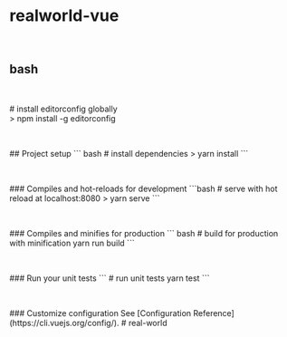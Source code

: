 <h1>realworld-vue</h1>
</br>
<h2>bash</h2></br>
<p># install editorconfig globally</br>
> npm install -g editorconfig</br>
</p>
</br>
<p>
## Project setup
``` bash
# install dependencies
> yarn install
```
</p>
</br>
<p>
### Compiles and hot-reloads for development
```bash
# serve with hot reload at localhost:8080
> yarn serve
```
</p>
</br>
<p>
### Compiles and minifies for production
``` bash
# build for production with minification
yarn run build
```
</p>
</br>
<p>
### Run your unit tests
```
# run unit tests
yarn test
```
</p>
</br>
<p>
### Customize configuration
See [Configuration Reference](https://cli.vuejs.org/config/).
#   r e a l - w o r l d 
</p>
</br>
<p>
